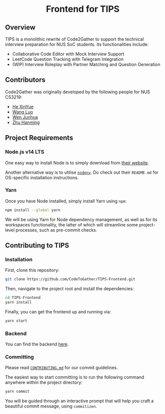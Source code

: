 <!-- markdownlint-disable MD033 MD041 -->
<h1 align="center">Frontend for TIPS</h1>

## Overview

TIPS is a monolithic rewrite of Code2Gather to support the technical interview preparation for NUS SoC students. Its functionalities include:

- Collaborative Code Editor with Mock Interview Support
- LeetCode Question Tracking with Telegram Integration
- (WIP) Interview Roleplay with Partner Matching and Question Generation

## Contributors

Code2Gather was originally developed by the following people for NUS CS3219:

- [He XinYue](https://github.com/eksinyue)
- [Wang Luo](https://github.com/Asthenosphere)
- [Wen Junhua](https://github.com/Jh123x)
- [Zhu Hanming](https://github.com/zhuhanming)

## Project Requirements

### Node.js v14 LTS

One easy way to install Node is to simply download from [their website](https://nodejs.org/en/).

Another alternative way is to utilise [`nodenv`](https://github.com/nodenv/nodenv). Do check out their `README.md` for OS-specific installation instructions.

### Yarn

Once you have Node installed, simply install Yarn using `npm`:

```sh
npm install --global yarn
```

We will be using Yarn for Node dependency management, as well as for its workspaces functionality, the latter of which will streamline some project-level processes, such as pre-commit checks.

## Contributing to TIPS

### Installation

First, clone this repository:

```sh
git clone https://github.com/CodeToGather/TIPS-Frontend.git
```

Then, navigate to the project root and install the dependencies:

```sh
cd TIPS-Frontend
yarn install
```

Finally, you can get the frontend up and running via:

```sh
yarn start
```

### Backend

You can find the backend [here](https://github.com/CodeToGather/TIPS-Backend).

### Committing

Please read [`CONTRIBUTING.md`](CONTRIBUTING.md) for our commit guidelines.

The easiest way to start committing is to run the following command anywhere within the project directory:

```sh
yarn commit
```

You will be guided through an interactive prompt that will help you craft a beautiful commit message, using `commitizen`.
